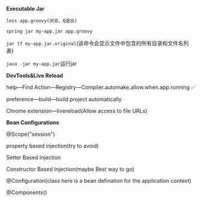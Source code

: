 **Executable Jar**

`less app.groovy(浏览，Q退出)`

`spring jar my-app.jar app.groovy`

`jar tf my-app.jar.original`(该命令会显示文件中包含的所有目录和文件名列表)

`java -jar my-app.jar`运行jar



**DevTools&Live Reload**

help—Find Action—Registry—Compiler.automake.allow.when.app.running ✅

preference—build—build project automatically

Chrome extension—livereload(Allow access to file URLs)



**Bean Configurations**

@Scope("session")

property based injection(try to avoid)

Setter Based Injection

Constructor Based Injection(maybe Best way to go)



@Configuration(class here is a bean defination for the application context)

@Components()



